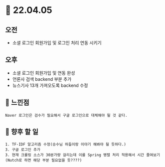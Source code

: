 # 🎡 22.04.05

## 오전
- 소셜 로그인 회원가입 및 로그인 처리 연동 시키기
  
## 오후
- 소셜 로그인 회원가입 및 연동 완성
- 언론사 검색 backend 부분 추가
- 뉴스기사 13개 가져오도록 backend 수정

## 🧕 느낀점
```
Naver 로그인은 검수가 필요해서 구글 로그인으로 대체해야 될 것 같다.
```

## 🧐 향후 할 일
```
1. TF-IDF 알고리즘 수정(승수님 하둡이랑 이야기 해봐야 될 듯하다.)
3. 구글 로그인 추가
3. 현재 크롤링 소스가 30분가량 걸리는데 이를 Spring 병렬 처리 적용해서 시간 줄여보기(Nutch로 하면 해당 부분 필요없을 듯????)
```

